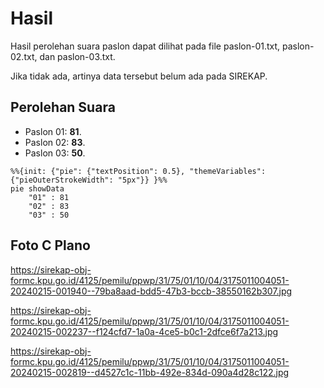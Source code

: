 # Hasil

Hasil perolehan suara paslon dapat dilihat pada file paslon-01.txt, paslon-02.txt, dan paslon-03.txt.

Jika tidak ada, artinya data tersebut belum ada pada SIREKAP.

## Perolehan Suara

 * Paslon 01: **81**.
 * Paslon 02: **83**.
 * Paslon 03: **50**.

```mermaid
%%{init: {"pie": {"textPosition": 0.5}, "themeVariables": {"pieOuterStrokeWidth": "5px"}} }%%
pie showData
    "01" : 81
    "02" : 83
    "03" : 50
```
## Foto C Plano

https://sirekap-obj-formc.kpu.go.id/4125/pemilu/ppwp/31/75/01/10/04/3175011004051-20240215-001940--79ba8aad-bdd5-47b3-bccb-38550162b307.jpg

https://sirekap-obj-formc.kpu.go.id/4125/pemilu/ppwp/31/75/01/10/04/3175011004051-20240215-002237--f124cfd7-1a0a-4ce5-b0c1-2dfce6f7a213.jpg

https://sirekap-obj-formc.kpu.go.id/4125/pemilu/ppwp/31/75/01/10/04/3175011004051-20240215-002819--d4527c1c-11bb-492e-834d-090a4d28c122.jpg
